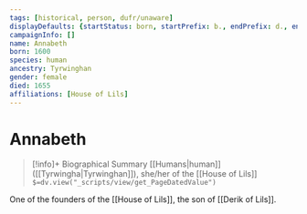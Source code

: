 ```yaml
---
tags: [historical, person, dufr/unaware]
displayDefaults: {startStatus: born, startPrefix: b., endPrefix: d., endStatus: died}
campaignInfo: []
name: Annabeth
born: 1600
species: human
ancestry: Tyrwinghan
gender: female
died: 1655  
affiliations: [House of Lils]
---
```

# Annabeth
>[!info]+ Biographical Summary
>[[Humans|human]]  ([[Tyrwingha|Tyrwinghan]]), she/her of the [[House of Lils]]
>`$=dv.view("_scripts/view/get_PageDatedValue")`

One of the founders of the [[House of Lils]], the son of [[Derik of Lils]].

